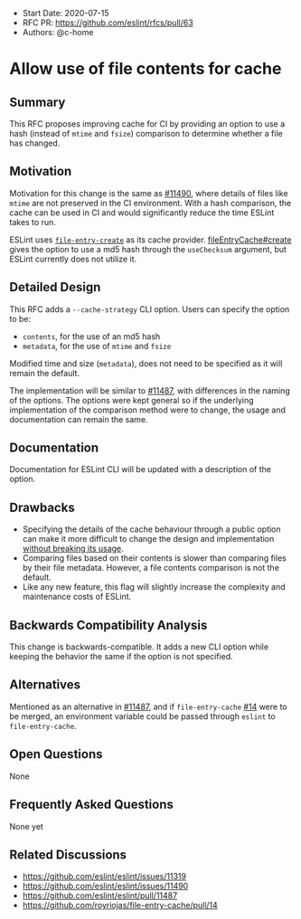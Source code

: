- Start Date: 2020-07-15
- RFC PR: https://github.com/eslint/rfcs/pull/63
- Authors: @c-home

# Allow use of file contents for cache

## Summary

This RFC proposes improving cache for CI by providing an option to use a hash (instead of `mtime` and `fsize`) comparison to determine whether a file has changed. 

## Motivation

Motivation for this change is the same as [#11490](https://github.com/eslint/eslint/issues/11490), where details of files like `mtime` are not preserved in the CI environment. With a hash comparison, the cache can be used in CI and would significantly reduce the time ESLint takes to run.

ESLint uses [`file-entry-create`](https://github.com/royriojas/file-entry-cache) as its cache provider. [fileEntryCache#create](https://github.com/royriojas/file-entry-cache#createcachename-directory-usechecksum) gives the option to use a md5 hash through the `useChecksum` argument, but ESLint currently does not utilize it.

## Detailed Design

This RFC adds a `--cache-strategy` CLI option. Users can specify the option to be:
- `contents`, for the use of an md5 hash
- `metadata`, for the use of `mtime` and `fsize`

Modified time and size (`metadata`), does not need to be specified as it will remain the default.

The implementation will be similar to [#11487](https://github.com/eslint/eslint/pull/11487), with differences in the naming of the options. The options were kept general so if the underlying implementation of the comparison method were to change, the usage and documentation can remain the same.

## Documentation

Documentation for ESLint CLI will be updated with a description of the option.

## Drawbacks

- Specifying the details of the cache behaviour through a public option can make it more difficult to change the design and implementation [without breaking its usage](https://github.com/eslint/eslint/issues/11490#issuecomment-471400143).
- Comparing files based on their contents is slower than comparing files by their file metadata. However, a file contents comparison is not the default.
- Like any new feature, this flag will slightly increase the complexity and maintenance costs of ESLint.

## Backwards Compatibility Analysis

This change is backwards-compatible. It adds a new CLI option while keeping the behavior the same if the option is not specified.

## Alternatives

Mentioned as an alternative in [#11487](https://github.com/eslint/eslint/pull/11487), and if `file-entry-cache` [#14](https://github.com/royriojas/file-entry-cache/pull/14) were to be merged, an environment variable could be passed through `eslint` to `file-entry-cache`.

## Open Questions

None

## Frequently Asked Questions

None yet

## Related Discussions

- https://github.com/eslint/eslint/issues/11319 
- https://github.com/eslint/eslint/issues/11490 
- https://github.com/eslint/eslint/pull/11487
- https://github.com/royriojas/file-entry-cache/pull/14
